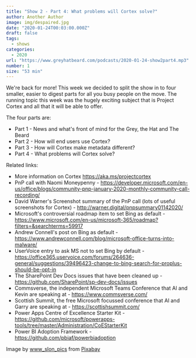 ```yaml
---
title: "Show 2 - Part 4: What problems will Cortex solve?"
author: Another Author
image: img/despaired.jpg
date: "2020-01-24T00:03:00.000Z"
draft: false
tags: 
  - shows
categories:
  - 2020
url: "https://www.greyhatbeard.com/podcasts/2020-01-24-show2part4.mp3"
number: 1
size: "53 min"
---
```


We're back for more! This week we decided to split the show in to four smaller, easier to digest parts for all you busy people on the move. The running topic this week was the hugely exciting subject that is Project Cortex and all that it will be able to offer.

The four parts are:

- Part 1 - News and what's front of mind for the Grey, the Hat and The Beard
- Part 2 - How will end users use Cortex?
- Part 3 - How will Cortex make metadata different?
- Part 4 - What problems will Cortex solve?

Related links:

- More information on Cortex https://aka.ms/projectcortex
- PnP call with Naomi Moneypenny - https://developer.microsoft.com/en-us/office/blogs/community-pnp-january-2020-monthly-community-call-recording/
- David Warner's Screenshot summary of the PnP call (lots of useful screenshots for Cortex) - http://warner.digital/pnpsummary01142020/
- Microsoft's controversial roadmap item to set Bing as default - https://www.microsoft.com/en-us/microsoft-365/roadmap?filters=&searchterms=59917
- Andrew Connell's post on Bing as default - https://www.andrewconnell.com/blog/microsoft-office-turns-into-malware/
- UserVoice entry to ask MS not to set Bing by default - https://office365.uservoice.com/forums/264636-general/suggestions/39496423-change-to-bing-search-for-proplus-should-be-opt-in
- The SharePoint Dev Docs issues that have been cleaned up - https://github.com/SharePoint/sp-dev-docs/issues
- Commsverse, the independent Microsoft Teams Conference that Al and Kevin are speaking at - https://www.commsverse.com/
- Scottish Summit, the free Microsoft focussed conference that Al and Garry are speaking at - https://scottishsummit.com/
- Power Apps Centre of Excellence Starter Kit - https://github.com/microsoft/powerapps-tools/tree/master/Administration/CoEStarterKit
- Power BI Adoption Framework - https://github.com/pbiaf/powerbiadoption

Image by [www_slon_pics](https://pixabay.com/users/www_slon_pics-5203613/?utm_source=link-attribution&amp;utm_medium=referral&amp;utm_campaign=image&amp;utm_content=2261021) from [Pixabay](https://pixabay.com/?utm_source=link-attribution&amp;utm_medium=referral&amp;utm_campaign=image&amp;utm_content=2261021)